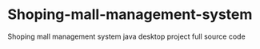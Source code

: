 # Shoping-mall-management-system
Shoping mall management system java desktop project full source code
